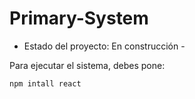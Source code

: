 <h1> Primary-System </h1> 

- Estado del proyecto: En construcción -

Para ejecutar el sistema, debes pone:

```npm intall react```

